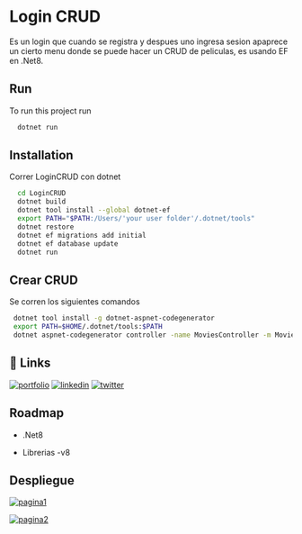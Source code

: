 
# Login CRUD

Es un login que cuando se registra y despues uno ingresa sesion apaprece un cierto menu donde se puede hacer un CRUD de peliculas, es usando EF en .Net8.




## Run

To run this project run

```bash
  dotnet run
```


## Installation

Correr LoginCRUD con dotnet

```bash
  cd LoginCRUD
  dotnet build
  dotnet tool install --global dotnet-ef
  export PATH="$PATH:/Users/'your user folder'/.dotnet/tools"
  dotnet restore
  dotnet ef migrations add initial
  dotnet ef database update
  dotnet run

```

## Crear CRUD

Se corren los siguientes comandos

```bash
 dotnet tool install -g dotnet-aspnet-codegenerator
 export PATH=$HOME/.dotnet/tools:$PATH 
 dotnet aspnet-codegenerator controller -name MoviesController -m Movie -dc LoginCRUD.Identity.Data.LoginDBContext --relativeFolderPath Controllers --useDefaultLayout --referenceScriptLibraries --databaseProvider sqlite
```

    
## 🔗 Links
[![portfolio](https://img.shields.io/badge/my_portfolio-000?style=for-the-badge&logo=ko-fi&logoColor=white)](https://katherineoelsner.com/)
[![linkedin](https://img.shields.io/badge/linkedin-0A66C2?style=for-the-badge&logo=linkedin&logoColor=white)](https://www.linkedin.com/)
[![twitter](https://img.shields.io/badge/twitter-1DA1F2?style=for-the-badge&logo=twitter&logoColor=white)](https://twitter.com/)


## Roadmap

- .Net8

- Librerias -v8

## Despliegue

[![pagina1](https://img.shields.io/badge/Azure-Web-blue)](logincrud.azurewebsites.net)

[![pagina2](https://img.shields.io/badge/Somee-Web-blue)](http://logincrud.somee.com/Identity/Account/Login?ReturnUrl=%2F)




